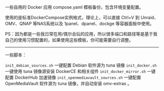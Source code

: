 一些自用的 Docker 应用 compose.yaml 模板备份，包含环境变量配置。

使用的是标准DockerCompose实例格式，理论上，可以直接 Ctrl+V 到 Unraid、OMV、QNAP 等NAS系统以及 1panel、dpanel、dockge 等容器面板中使用。

PS：因为都是一些我日常在用/偶尔会玩的应用，所以很多端口和路径等是基于我自己的使用习惯配置的，如果使用这些模板，你可能需要自行调整。

***

一些脚本：

`init_debian_sources.sh` 一键配置 Debian 软件源为 tuna 镜像
`init_docker.sh` 一键使用 tuna 镜像源安装 DockerCE 和相关组件
`init_docker_mirror.sh` 一键配置 DockerHub 加速镜像
`init_openmediavault_sources.sh` 一键配置 OpenMediaVault 软件源为 tuna 镜像，并自动安装 omv-extras 。